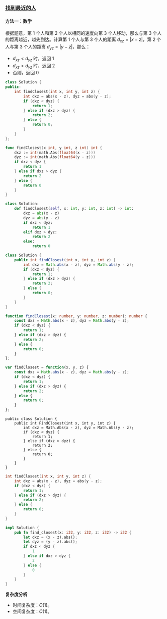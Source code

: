 ### [找到最近的人](https://leetcode.cn/problems/find-closest-person/solutions/3762861/zhao-dao-zui-jin-de-ren-by-leetcode-solu-sq71/)

#### 方法一：数学

根据题意，第 $1$ 个人和第 $2$ 个人以相同的速度向第 $3$ 个人移动，那么与第 $3$ 个人的距离越近，越先到达。计算第 $1$ 个人与第 $3$ 个人的距离 $d_{xz}=\vert x-z\vert$，第 $2$ 个人与第 $3$ 个人的距离 $d_{yz}=\vert y-z\vert$，那么：

- $d_{xz}<d_{yz}$ 时，返回 $1$
- $d_{xz}>d_{yz}$ 时，返回 $2$
- 否则，返回 $0$

```C++
class Solution {
public:
    int findClosest(int x, int y, int z) {
        int dxz = abs(x - z), dyz = abs(y - z);
        if (dxz < dyz) {
            return 1;
        } else if (dxz > dyz) {
            return 2;
        } else {
            return 0;
        }
    }
};
```

```Go
func findClosest(x int, y int, z int) int {
    dxz := int(math.Abs(float64(x - z)))
    dyz := int(math.Abs(float64(y - z)))
    if dxz < dyz {
        return 1
    } else if dxz > dyz {
        return 2
    } else {
        return 0
    }
}
```

```Python
class Solution:
    def findClosest(self, x: int, y: int, z: int) -> int:
        dxz = abs(x - z)
        dyz = abs(y - z)
        if dxz < dyz:
            return 1
        elif dxz > dyz:
            return 2
        else:
            return 0
```

```Java
class Solution {
    public int findClosest(int x, int y, int z) {
        int dxz = Math.abs(x - z), dyz = Math.abs(y - z);
        if (dxz < dyz) {
            return 1;
        } else if (dxz > dyz) {
            return 2;
        } else {
            return 0;
        }
    }
}
```

```TypeScript
function findClosest(x: number, y: number, z: number): number {
    const dxz = Math.abs(x - z), dyz = Math.abs(y - z);
    if (dxz < dyz) {
        return 1;
    } else if (dxz > dyz) {
        return 2;
    } else {
        return 0;
    }
};
```

```JavaScript
var findClosest = function(x, y, z) {
    const dxz = Math.abs(x - z), dyz = Math.abs(y - z);
    if (dxz < dyz) {
        return 1;
    } else if (dxz > dyz) {
        return 2;
    } else {
        return 0;
    }
};
```

```CSharp
public class Solution {
    public int FindClosest(int x, int y, int z) {
        int dxz = Math.Abs(x - z), dyz = Math.Abs(y - z);
        if (dxz < dyz) {
            return 1;
        } else if (dxz > dyz) {
            return 2;
        } else {
            return 0;
        }
    }
}
```

```C
int findClosest(int x, int y, int z) {
    int dxz = abs(x - z), dyz = abs(y - z);
    if (dxz < dyz) {
        return 1;
    } else if (dxz > dyz) {
        return 2;
    } else {
        return 0;
    }
}
```

```Rust
impl Solution {
    pub fn find_closest(x: i32, y: i32, z: i32) -> i32 {
        let dxz = (x - z).abs();
        let dyz = (y - z).abs();
        if dxz < dyz {
            1
        } else if dxz > dyz {
            2
        } else {
            0
        }
    }
}
```

**复杂度分析**

- 时间复杂度：$O(1)$。
- 空间复杂度：$O(1)$。

